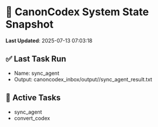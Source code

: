 # 🧠 CanonCodex System State Snapshot
**Last Updated**: 2025-07-13 07:03:18

## ✅ Last Task Run
- Name: sync_agent
- Output: canoncodex_inbox/output//sync_agent_result.txt

## 🔁 Active Tasks
- sync_agent
- convert_codex